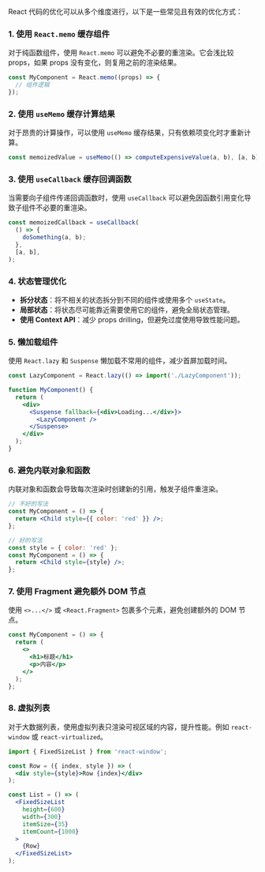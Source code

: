 React 代码的优化可以从多个维度进行，以下是一些常见且有效的优化方式：

### 1. 使用 `React.memo` 缓存组件
对于纯函数组件，使用 `React.memo` 可以避免不必要的重渲染。它会浅比较 props，如果 props 没有变化，则复用之前的渲染结果。

```jsx
const MyComponent = React.memo((props) => {
  // 组件逻辑
});
```

### 2. 使用 `useMemo` 缓存计算结果
对于昂贵的计算操作，可以使用 `useMemo` 缓存结果，只有依赖项变化时才重新计算。

```jsx
const memoizedValue = useMemo(() => computeExpensiveValue(a, b), [a, b]);
```

### 3. 使用 `useCallback` 缓存回调函数
当需要向子组件传递回调函数时，使用 `useCallback` 可以避免因函数引用变化导致子组件不必要的重渲染。

```jsx
const memoizedCallback = useCallback(
  () => {
    doSomething(a, b);
  },
  [a, b],
);
```

### 4. 状态管理优化
- **拆分状态**：将不相关的状态拆分到不同的组件或使用多个 `useState`。
- **局部状态**：将状态尽可能靠近需要使用它的组件，避免全局状态管理。
- **使用 Context API**：减少 props drilling，但避免过度使用导致性能问题。

### 5. 懒加载组件
使用 `React.lazy` 和 `Suspense` 懒加载不常用的组件，减少首屏加载时间。

```jsx
const LazyComponent = React.lazy(() => import('./LazyComponent'));

function MyComponent() {
  return (
    <div>
      <Suspense fallback={<div>Loading...</div>}>
        <LazyComponent />
      </Suspense>
    </div>
  );
}
```

### 6. 避免内联对象和函数
内联对象和函数会导致每次渲染时创建新的引用，触发子组件重渲染。

```jsx
// 不好的写法
const MyComponent = () => {
  return <Child style={{ color: 'red' }} />;
};

// 好的写法
const style = { color: 'red' };
const MyComponent = () => {
  return <Child style={style} />;
};
```

### 7. 使用 Fragment 避免额外 DOM 节点
使用 `<>...</>` 或 `<React.Fragment>` 包裹多个元素，避免创建额外的 DOM 节点。

```jsx
const MyComponent = () => {
  return (
    <>
      <h1>标题</h1>
      <p>内容</p>
    </>
  );
};
```

### 8. 虚拟列表
对于大数据列表，使用虚拟列表只渲染可视区域的内容，提升性能。例如 `react-window` 或 `react-virtualized`。

```jsx
import { FixedSizeList } from 'react-window';

const Row = ({ index, style }) => (
  <div style={style}>Row {index}</div>
);

const List = () => (
  <FixedSizeList
    height={600}
    width={300}
    itemSize={35}
    itemCount={1000}
  >
    {Row}
  </FixedSizeList>
);
```
